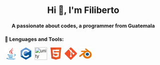 <div id="user-header" align="center">
	<h1 align="center">Hi 👋, I'm Filiberto </h1>
	<h3>
		A passionate about codes, a programmer from Guatemala
	</h3>
</div>

<div></div>

<div align="left">
	<h3>🧰 Lenguages and Tools: </h3>
	<div>
		<img src="https://github.com/devicons/devicon/blob/master/icons/java/java-original.svg" title="java" width="40" height="40"/>&nbsp;
		<img src="https://github.com/devicons/devicon/blob/master/icons/c/c-original.svg" title="c++" width="40" height="40"/>&nbsp;
		<img src="https://github.com/devicons/devicon/blob/master/icons/unity/unity-original.svg" title="unity" width="40" height="40"/>&nbsp;
		<img src="https://github.com/devicons/devicon/blob/master/icons/html5/html5-original.svg" title="html5" width="40" height="40"/>&nbsp;
		<img src="https://github.com/devicons/devicon/blob/master/icons/git/git-original.svg" title="git" width="40" height="40"/>&nbsp;
		<img src="https://github.com/devicons/devicon/blob/master/icons/blender/blender-original.svg" title="blender" width="40" height="40"/>&nbsp;
	</div>
</div>

<!--
**Filiberto-Castro/Filiberto-Castro** is a ✨ _special_ ✨ repository because its `README.md` (this file) appears on your GitHub profile.

Here are some ideas to get you started:

- 🔭 I’m currently working on ...
- 🌱 I’m currently learning ...
- 👯 I’m looking to collaborate on ...
- 🤔 I’m looking for help with ...
- 💬 Ask me about ...
- 📫 How to reach me: ...
- 😄 Pronouns: ...
- ⚡ Fun fact: ...
-->
